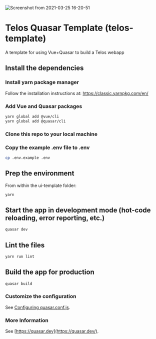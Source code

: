 ![Screenshot from 2021-03-25 16-20-51](https://user-images.githubusercontent.com/39342803/112538419-3a689a80-8d86-11eb-8d51-ad40a4e741bf.png)

# Telos Quasar Template (telos-template)

A template for using Vue+Quasar to build a Telos webapp

## Install the dependencies

### Install yarn package manager 
Follow the installation instructions at:
https://classic.yarnpkg.com/en/

### Add Vue and Quasar packages
```bash
yarn global add @vue/cli
yarn global add @quasar/cli
```
### Clone this repo to your local machine
### Copy the example .env file to .env
```bash
cp .env.example .env
```
## Prep the environment
From within the ui-template folder:
```bash
yarn
```

## Start the app in development mode (hot-code reloading, error reporting, etc.)
```bash
quasar dev
```

## Lint the files
```bash
yarn run lint
```

## Build the app for production
```bash
quasar build
```

### Customize the configuration
See [Configuring quasar.conf.js](https://quasar.dev/quasar-cli/quasar-conf-js).

### More Information
See  [https://quasar.dev](https://quasar.dev/).
